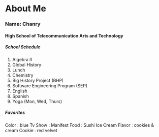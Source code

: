 # About Me
### Name: Chanry 
#### High School of Telecommunication Arts and Technology
##### School Schedule 
1. Algebra II
2. Global History
3. Lunch
4. Chemistry
5. Big History Project (BHP)
6. Software Engineering Program (SEP)
7. English
8. Spanish
9. Yoga (Mon, Wed, Thurs)

##### Favorites
Color : blue
Tv Show : Manifest
Food : Sushi 
Ice Cream Flavor : cookies & cream
Cookie : red velvet 
